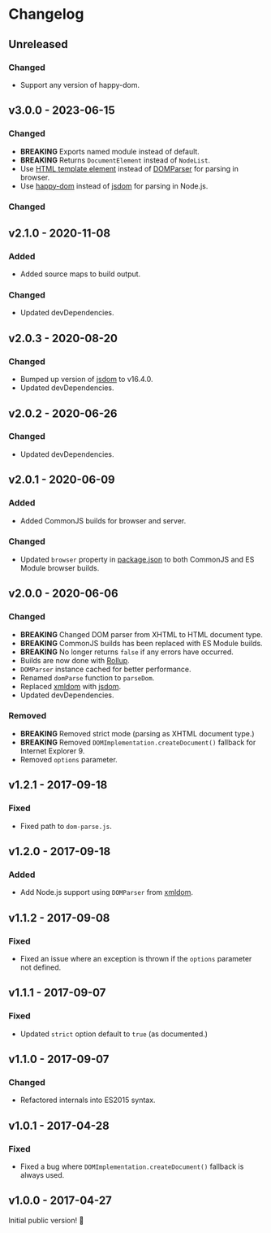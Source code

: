# Changelog

## Unreleased

### Changed

- Support any version of happy-dom.

## v3.0.0 - 2023-06-15

### Changed

- **BREAKING** Exports named module instead of default.
- **BREAKING** Returns `DocumentElement` instead of `NodeList`.
- Use [HTML template element](https://developer.mozilla.org/en-US/docs/Web/HTML/Element/template) instead of [DOMParser](https://developer.mozilla.org/en-US/docs/Web/API/DOMParser) for parsing in browser.
- Use [happy-dom](https://www.npmjs.com/package/happy-dom) instead of [jsdom](https://www.npmjs.com/package/jsdom) for parsing in Node.js.

### Changed

## v2.1.0 - 2020-11-08

### Added

- Added source maps to build output.

### Changed

- Updated devDependencies.

## v2.0.3 - 2020-08-20

### Changed

- Bumped up version of [jsdom](https://www.npmjs.com/package/jsdom) to v16.4.0.
- Updated devDependencies.

## v2.0.2 - 2020-06-26

### Changed

- Updated devDependencies.

## v2.0.1 - 2020-06-09

### Added

- Added CommonJS builds for browser and server.

### Changed

- Updated `browser` property in [package.json](./package.json) to both CommonJS and ES Module browser builds.

## v2.0.0 - 2020-06-06

### Changed

- **BREAKING** Changed DOM parser from XHTML to HTML document type.
- **BREAKING** CommonJS builds has been replaced with ES Module builds.
- **BREAKING** No longer returns `false` if any errors have occurred.
- Builds are now done with [Rollup](http://rollupjs.org).
- `DOMParser` instance cached for better performance.
- Renamed `domParse` function to `parseDom`.
- Replaced [xmldom](https://www.npmjs.com/package/xmldom) with [jsdom](https://www.npmjs.com/package/jsdom).
- Updated devDependencies.

### Removed

- **BREAKING** Removed strict mode (parsing as XHTML document type.)
- **BREAKING** Removed `DOMImplementation.createDocument()` fallback for Internet Explorer 9.
- Removed `options` parameter.

## v1.2.1 - 2017-09-18

### Fixed

- Fixed path to `dom-parse.js`.

## v1.2.0 - 2017-09-18

### Added

- Add Node.js support using `DOMParser` from [xmldom](https://www.npmjs.com/package/xmldom).

## v1.1.2 - 2017-09-08

### Fixed

- Fixed an issue where an exception is thrown if the `options` parameter not defined.

## v1.1.1 - 2017-09-07

### Fixed

- Updated `strict` option default to `true` (as documented.)

## v1.1.0 - 2017-09-07

### Changed

- Refactored internals into ES2015 syntax.

## v1.0.1 - 2017-04-28

### Fixed

- Fixed a bug where `DOMImplementation.createDocument()` fallback is always used.

## v1.0.0 - 2017-04-27

Initial public version! :tada:

